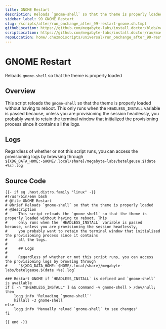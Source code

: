 ```yaml
---
title: GNOME Restart
description: Reloads `gnome-shell` so that the theme is properly loaded
sidebar_label: 99 GNOME Restart
slug: /scripts/after/run_onchange_after_99-restart-gnome.sh.tmpl
githubLocation: https://github.com/megabyte-labs/install.doctor/blob/master/home/.chezmoiscripts/universal/run_onchange_after_99-restart-gnome.sh.tmpl
scriptLocation: https://github.com/megabyte-labs/install.doctor/raw/master/home/.chezmoiscripts/universal/run_onchange_after_99-restart-gnome.sh.tmpl
repoLocation: home/.chezmoiscripts/universal/run_onchange_after_99-restart-gnome.sh.tmpl
---
```

# GNOME Restart

Reloads `gnome-shell` so that the theme is properly loaded

## Overview

This script reloads the `gnome-shell` so that the theme is properly loaded without having to reboot. This
only runs when the `HEADLESS_INSTALL` variable is passed because, unless you are provisioning the session headlessly,
you probably want to retain the terminal window that initialized the provisioning process since it contains
all the logs.

## Logs

Regardless of whether or not this script runs, you can access the provisioning logs by browsing through
`${XDG_DATA_HOME:-$HOME/.local/share}/megabyte-labs/betelgeuse.$(date +%s).log`



## Source Code

```
{{- if eq .host.distro.family "linux" -}}
#!/usr/bin/env bash
# @file GNOME Restart
# @brief Reloads `gnome-shell` so that the theme is properly loaded
# @description
#     This script reloads the `gnome-shell` so that the theme is properly loaded without having to reboot. This
#     only runs when the `HEADLESS_INSTALL` variable is passed because, unless you are provisioning the session headlessly,
#     you probably want to retain the terminal window that initialized the provisioning process since it contains
#     all the logs.
#
#     ## Logs
#
#     Regardless of whether or not this script runs, you can access the provisioning logs by browsing through
#     `${XDG_DATA_HOME:-$HOME/.local/share}/megabyte-labs/betelgeuse.$(date +%s).log`

### Restart GNOME if `HEADLESS_INSTALL` is defined and `gnome-shell` is available
if [ -n "$HEADLESS_INSTALL" ] && command -v gnome-shell > /dev/null; then
    logg info 'Reloading `gnome-shell`'
    killall -3 gnome-shell
else
    logg info 'Manually reload `gnome-shell` to see changes'
fi

{{ end -}}
```
